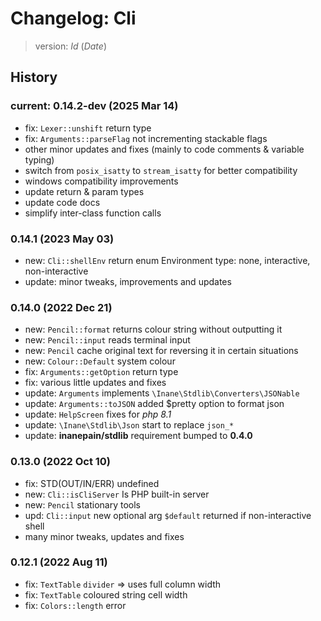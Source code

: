 # Changelog: Cli

> version: $Id$ ($Date$)

## History

### current: 0.14.2-dev (2025 Mar 14)

 - fix: `Lexer::unshift` return type
 - fix: `Arguments::parseFlag` not incrementing stackable flags
 - other minor updates and fixes (mainly to code comments & variable typing)
 - switch from `posix_isatty` to `stream_isatty` for better compatibility
 - windows compatibility improvements
 - update return & param types
 - update code docs
 - simplify inter-class function calls

### 0.14.1 (2023 May 03)

 - new: `Cli::shellEnv` return enum Environment type: none, interactive, non-interactive
 - update: minor tweaks, improvements and updates

### 0.14.0 (2022 Dec 21)

 - new: `Pencil::format` returns colour string without outputting it
 - new: `Pencil::input` reads terminal input
 - new: `Pencil` cache original text for reversing it in certain situations
 - new: `Colour::Default` system colour
 - fix: `Arguments::getOption` return type
 - fix: various little updates and fixes
 - update: `Arguments` implements `\Inane\Stdlib\Converters\JSONable`
 - update: `Arguments::toJSON` added $pretty option to format json
 - update: `HelpScreen` fixes for *php 8.1*
 - update: `\Inane\Stdlib\Json` start to replace `json_*`
 - update: **inanepain/stdlib** requirement bumped to **0.4.0**

### 0.13.0 (2022 Oct 10)

 - fix: STD(OUT/IN/ERR) undefined
 - new: `Cli::isCliServer` Is PHP built-in server
 - new: `Pencil` stationary tools
 - upd: `Cli::input` new optional arg `$default` returned if non-interactive shell
 - many minor tweaks, updates and fixes

### 0.12.1 (2022 Aug 11)

 - fix: `TextTable` `divider` => uses full column width
 - fix: `TextTable` coloured string cell width
 - fix: `Colors::length` error
